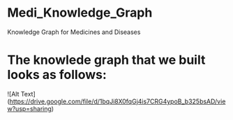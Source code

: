 # Medi_Knowledge_Graph
Knowledge Graph for Medicines and Diseases

# The knowlede graph that we built looks as follows:
![Alt Text] (https://drive.google.com/file/d/1bqJi8X0fqGj4is7CRG4ypoB_b325bsAD/view?usp=sharing)
